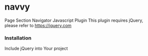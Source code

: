 # navvy
Page Section Navigator Javascript Plugin
This plugin requires jQuery, please refer to https://jquery.com

<h3>Installation</h3>
<p>Include jQuery into Your project</p>
<code>
<script src="https://code.jquery.com/jquery-3.6.0.js" integrity="sha256-H+K7U5CnXl1h5ywQfKtSj8PCmoN9aaq30gDh27Xc0jk=" crossorigin="anonymous"></script>
</code>
